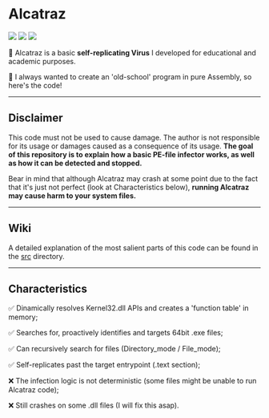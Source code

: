 # Alcatraz
![](https://img.shields.io/badge/NASM-x64-brown) ![](https://img.shields.io/badge/GoLink-1.0.4.2-brightgreen) ![](https://img.shields.io/badge/License-GPL%20--%202.0-blue)

:dart: Alcatraz is a basic **self-replicating Virus** I developed for educational and academic purposes. 

:hammer: I always wanted to create an 'old-school' program in pure Assembly, so here's the code!

-----------------------------------------------------------------------------------------------------------------------------------------------------------------------

## Disclaimer

This code must not be used to cause damage. The author is not responsible for its usage or damages caused as a consequence of its usage. **The goal of this repository is to explain how a basic PE-file infector works, as well as how it can be detected and stopped.**

Bear in mind that although Alcatraz may crash at some point due to the fact that it's just not perfect (look at Characteristics below), **running Alcatraz may cause harm to your system files.**

-----------------------------------------------------------------------------------------------------------------------------------------------------------------------

## Wiki
A detailed explanation of the most salient parts of this code can be found in the [src](https://github.com/lem0nSec/Alcatraz/tree/main/src) directory.

-----------------------------------------------------------------------------------------------------------------------------------------------------------------------

## Characteristics

:white_check_mark: Dinamically resolves Kernel32.dll APIs and creates a 'function table' in memory;

:white_check_mark: Searches for, proactively identifies and targets 64bit .exe files;

:white_check_mark: Can recursively search for files (Directory_mode / File_mode);

:white_check_mark: Self-replicates past the target entrypoint (.text section);

:x: The infection logic is not deterministic (some files might be unable to run Alcatraz code);

:x: Still crashes on some .dll files (I will fix this asap).
